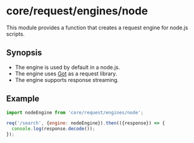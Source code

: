 # core/request/engines/node

This module provides a function that creates a request engine for node.js scripts.

## Synopsis

* The engine is used by default in a node.js.
* The engine uses [Got](https://www.npmjs.com/package/got) as a request library.
* The engine supports response streaming.

## Example

```js
import nodeEngine from 'core/request/engines/node';

req('/search', {engine: nodeEngine}).then(({response}) => {
  console.log(response.decode());
});
```

